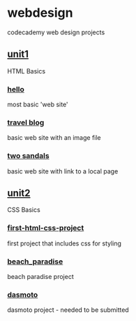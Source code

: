 # webdesign
codecademy web design projects

## [unit1](unit1)
HTML Basics

### [hello](unit1/hello)
most basic 'web site'

### [travel blog](unit1/travel_blog)
basic web site with an image file

### [two sandals](unit1/two_sandals)
basic web site with link to a local page

## [unit2](unit2)
CSS Basics

### [first-html-css-project](unit2/first-html-css-project)
first project that includes css for styling

### [beach_paradise](unit2/beach_paradize)
beach paradise project

### [dasmoto](unit2/dasmoto)
dasmoto project - needed to be submitted
